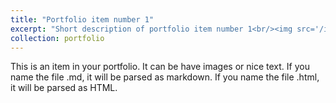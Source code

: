 ```yaml
---
title: "Portfolio item number 1"
excerpt: "Short description of portfolio item number 1<br/><img src='/images/profile.jpg'>"
collection: portfolio
---
```


This is an item in your portfolio. It can be have images or nice text. If you name the file .md, it will be parsed as markdown. If you name the file .html, it will be parsed as HTML. 
